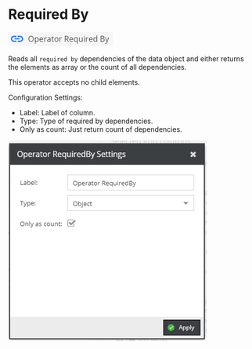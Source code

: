 # Required By

![Symbol](../../../img/gridconfig/operator_requiredby_symbol.png)

Reads all `required by` dependencies of the data object and either returns the elements as array 
or the count of all dependencies. 

This operator accepts no child elements. 


Configuration Settings: 
- Label: Label of column.
- Type: Type of required by dependencies.
- Only as count: Just return count of dependencies.

![Sample](../../../img/gridconfig/operator_requiredby_sample.png)




